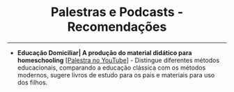 <h1 align="center">Palestras e Podcasts - Recomendações</h1>

---

- **Educação Domiciliar| A produção do material didático para homeschooling** [[Palestra no YouTube](https://www.youtube.com/watch?v=2ZuhwTOmTSs)] - Distingue diferentes métodos educacionais, comparando a educação clássica com os métodos modernos, sugere livros de estudo para os pais e materiais para uso dos filhos.
